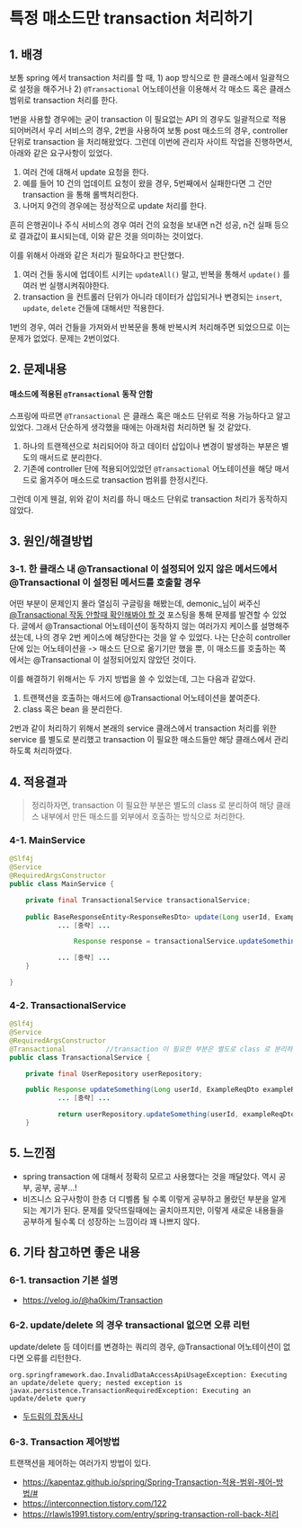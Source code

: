 # 특정 매소드만 transaction 처리하기

## 1. 배경

보통 spring 에서 transaction 처리를 할 때, 1) aop 방식으로 한 클래스에서 일괄적으로 설정을 해주거나 2) `@Transactional` 어노테이션을 이용해서 각 매소드 혹은 클래스 범위로 transaction 처리를 한다.

1번을 사용할 경우에는 굳이 transaction 이 필요없는 API 의 경우도 일괄적으로 적용되어버려서 우리 서비스의 경우, 2번을 사용하여 보통 post 매소드의 경우, controller 단위로 transaction 을 처리해왔었다. 그런데 이번에 관리자 사이트 작업을 진행하면서, 아래와 같은 요구사항이 있었다.

1. 여러 건에 대해서 update 요청을 한다.
2. 예를 들어 10 건의 업데이트 요청이 왔을 경우, 5번째에서 실패한다면 그 건만 transaction 을 통해 롤백처리한다.
3. 나머지 9건의 경우에는 정상적으로 update 처리를 한다.

흔히 은행권이나 주식 서비스의 경우 여러 건의 요청을 보내면 n건 성공, n건 실패 등으로 결과값이 표시되는데, 이와 같은 것을 의미하는 것이었다.

이를 위해서 아래와 같은 처리가 필요하다고 판단했다.

1. 여러 건들 동시에 업데이트 시키는 `updateAll()` 말고, 반복을 통해서 `update()` 를 여러 번 실행시켜줘야한다.
2. transaction 을 컨트롤러 단위가 아니라 데이터가 삽입되거나 변경되는 `insert`, `update`, `delete` 건들에 대해서만 적용한다.

1번의 경우, 여러 건들을 가져와서 반복문을 통해 반복시켜 처리해주면 되었으므로 이는 문제가 없었다. 문제는 2번이었다.



## 2. 문제내용

#### 매소드에 적용된 `@Transactional` 동작 안함

스프링에 따르면 `@Transactional` 은 클래스 혹은 매소드 단위로 적용 가능하다고 알고 있었다. 그래서 단순하게 생각했을 때에는 아래처럼 처리하면 될 것 같았다.

1. 하나의 트랜젝션으로 처리되어야 하고 데이터 삽입이나 변경이 발생하는 부분은 별도의 매서드로 분리한다.
2. 기존에 controller 단에 적용되어있었던 `@Transactional` 어노테이션을 해당 매서드로 옮겨주어 매소드로 transaction 범위를 한정시킨다.

그런데 이게 웬걸, 위와 같이 처리를 하니 매소드 단위로 transaction 처리가 동작하지 않았다.



## 3. 원인/해결방법

### 3-1. 한 클래스 내 @Transactional 이 설정되어 있지 않은 메서드에서 @Transactional 이 설정된 메서드를 호출할 경우

어떤 부분이 문제인지 몰라 열심히 구글링을 해봤는데, demonic\_님이 써주신 [@Transactional 작동 안할때 확인해봐야 할 것](https://lemontia.tistory.com/878) 포스팅을 통해 문제를 발견할 수 있었다. 글에서 @Transactional 어노테이션이 동작하지 않는 여러가지 케이스를 설명해주셨는데, 나의 경우 2번 케이스에 해당한다는 것을 알 수 있었다. 나는 단순히 controller 단에 있는 어노테이션을 -> 매소드 단으로 옮기기만 했을 뿐, 이 매소드를 호출하는 쪽에서는 @Transactional 이 설정되어있지 않았던 것이다.

이를 해결하기 위해서는 두 가지 방법을 쓸 수 있었는데, 그는 다음과 같았다.

1. 트랜잭션을 호출하는 매서드에 @Transactional 어노테이션을 붙여준다.
2. class 혹은 bean 을 분리한다.

2번과 같이 처리하기 위해서 본래의 service 클래스에서 transaction 처리를 위한 service 를 별도로 분리했고 transaction 이 필요한 매소드들만 해당 클래스에서 관리하도록 처리하였다.

###

## 4. 적용결과

> 정리하자면, transaction 이 필요한 부분은 별도의 class 로 분리하여 해당 클래스 내부에서 만든 매소드를 외부에서 호출하는 방식으로 처리한다.

### 4-1. MainService

```java
@Slf4j
@Service
@RequiredArgsConstructor
public class MainService {

    private final TransactionalService transactionalService;
    
    public BaseResponseEntity<ResponseResDto> update(Long userId, ExampleReqDto exampleReqDto) {
            ... [중략] ...

                Response response = transactionalService.updateSomething(userId, exampleReqDto);

            ... [중략] ...
    }

}
```

### 4-2. TransactionalService

```java
@Slf4j
@Service
@RequiredArgsConstructor
@Transactional          //transaction 이 필요한 부분은 별도로 class 로 분리하여 해당 클래스 내부에서 만든 매소드를 외부에서 호출하는 방식으로 처리 
public class TransactionalService {

    private final UserRepository userRepository;

    public Response updateSomething(Long userId, ExampleReqDto exampleReqDto) {
            ... [중략] ...

            return userRepository.updateSomething(userId, exampleReqDto);
    }
```



## 5. 느낀점

* spring transaction 에 대해서 정확히 모르고 사용했다는 것을 깨달았다. 역시 공부, 공부, 공부...!
* 비즈니스 요구사항이 한층 더 디벨롭 될 수록 이렇게 공부하고 몰랐던 부분을 알게되는 계기가 된다. 문제를 맞닥뜨릴때에는 골치아프지만, 이렇게 새로운 내용들을 공부하게 될수록 더 성장하는 느낌이라 꽤 나쁘지 않다.



## 6. 기타 참고하면 좋은 내용

### 6-1. transaction 기본 설명

* https://velog.io/@ha0kim/Transaction

### 6-2. update/delete 의 경우 transactional 없으면 오류 리턴

update/delete 등 데이터를 변경하는 쿼리의 경우, @Transactional 어노테이션이 없다면 오류를 리턴한다.

```
org.springframework.dao.InvalidDataAccessApiUsageException: Executing an update/delete query; nested exception is javax.persistence.TransactionRequiredException: Executing an update/delete query
```

* [두드림의 잡동사니](https://m.blog.naver.com/PostView.naver?isHttpsRedirect=true\&blogId=ydkun2\&logNo=221706359126)

### 6-3. Transaction 제어방법

트랜잭션을 제어하는 여러가지 방법이 있다.

* https://kapentaz.github.io/spring/Spring-Transaction-적용-범위-제어-방법/#
* https://interconnection.tistory.com/122
* https://rlawls1991.tistory.com/entry/spring-transaction-roll-back-처리
